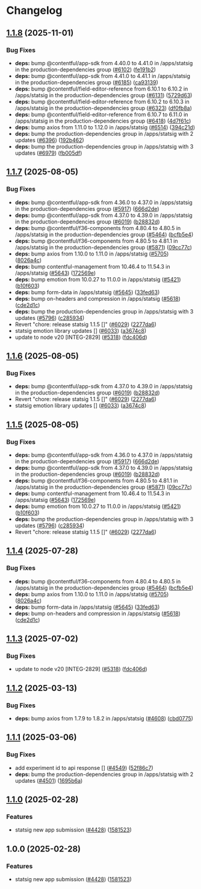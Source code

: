 # Changelog

## [1.1.8](https://github.com/contentful/marketplace-partner-apps/compare/statsig-v1.1.7...statsig-v1.1.8) (2025-11-01)


### Bug Fixes

* **deps:** bump @contentful/app-sdk from 4.40.0 to 4.41.0 in /apps/statsig in the production-dependencies group ([#6102](https://github.com/contentful/marketplace-partner-apps/issues/6102)) ([fe191b2](https://github.com/contentful/marketplace-partner-apps/commit/fe191b26d2398b75e31436a26b5d8f14d0980fb6))
* **deps:** bump @contentful/app-sdk from 4.41.0 to 4.41.1 in /apps/statsig in the production-dependencies group ([#6185](https://github.com/contentful/marketplace-partner-apps/issues/6185)) ([ca93139](https://github.com/contentful/marketplace-partner-apps/commit/ca9313945c2ea817fae0c30cc70549bbdb502280))
* **deps:** bump @contentful/field-editor-reference from 6.10.1 to 6.10.2 in /apps/statsig in the production-dependencies group ([#6131](https://github.com/contentful/marketplace-partner-apps/issues/6131)) ([5729d63](https://github.com/contentful/marketplace-partner-apps/commit/5729d63f371675bb6d7583d1aabed99831273245))
* **deps:** bump @contentful/field-editor-reference from 6.10.2 to 6.10.3 in /apps/statsig in the production-dependencies group ([#6323](https://github.com/contentful/marketplace-partner-apps/issues/6323)) ([df0fb8a](https://github.com/contentful/marketplace-partner-apps/commit/df0fb8a03643a6c279c1a1ae30bb73f3dc25efe1))
* **deps:** bump @contentful/field-editor-reference from 6.10.7 to 6.11.0 in /apps/statsig in the production-dependencies group ([#6418](https://github.com/contentful/marketplace-partner-apps/issues/6418)) ([4d7f61c](https://github.com/contentful/marketplace-partner-apps/commit/4d7f61ca7bd662a3e2d65ce4c59936d59fa623fd))
* **deps:** bump axios from 1.11.0 to 1.12.0 in /apps/statsig ([#6514](https://github.com/contentful/marketplace-partner-apps/issues/6514)) ([394c21d](https://github.com/contentful/marketplace-partner-apps/commit/394c21de4cc846d15b2d0dd4e3a7dc5a5781aa05))
* **deps:** bump the production-dependencies group in /apps/statsig with 2 updates ([#6396](https://github.com/contentful/marketplace-partner-apps/issues/6396)) ([192b462](https://github.com/contentful/marketplace-partner-apps/commit/192b462f31ee730bf27227c7a904f1fcb0b0a9c9))
* **deps:** bump the production-dependencies group in /apps/statsig with 3 updates ([#6979](https://github.com/contentful/marketplace-partner-apps/issues/6979)) ([fb005df](https://github.com/contentful/marketplace-partner-apps/commit/fb005df34bee574fa3dfb50eb95d6e390aaee1c1))

## [1.1.7](https://github.com/contentful/marketplace-partner-apps/compare/statsig-v1.1.6...statsig-v1.1.7) (2025-08-05)


### Bug Fixes

* **deps:** bump @contentful/app-sdk from 4.36.0 to 4.37.0 in /apps/statsig in the production-dependencies group ([#5917](https://github.com/contentful/marketplace-partner-apps/issues/5917)) ([666d2de](https://github.com/contentful/marketplace-partner-apps/commit/666d2defe69af15ba9c1c45eeca9503f910ac0b5))
* **deps:** bump @contentful/app-sdk from 4.37.0 to 4.39.0 in /apps/statsig in the production-dependencies group ([#6019](https://github.com/contentful/marketplace-partner-apps/issues/6019)) ([b28832d](https://github.com/contentful/marketplace-partner-apps/commit/b28832d4bd689dd910e285d058851562b0e7a31e))
* **deps:** bump @contentful/f36-components from 4.80.4 to 4.80.5 in /apps/statsig in the production-dependencies group ([#5464](https://github.com/contentful/marketplace-partner-apps/issues/5464)) ([bcfb5e4](https://github.com/contentful/marketplace-partner-apps/commit/bcfb5e4c566de5eca0c773afc68a2efefb540d22))
* **deps:** bump @contentful/f36-components from 4.80.5 to 4.81.1 in /apps/statsig in the production-dependencies group ([#5871](https://github.com/contentful/marketplace-partner-apps/issues/5871)) ([09cc77c](https://github.com/contentful/marketplace-partner-apps/commit/09cc77c6c374bc2af1970f5fc8d1b51107b35706))
* **deps:** bump axios from 1.10.0 to 1.11.0 in /apps/statsig ([#5705](https://github.com/contentful/marketplace-partner-apps/issues/5705)) ([8026a4c](https://github.com/contentful/marketplace-partner-apps/commit/8026a4cbc6867353ac62e22f40a65cd930314950))
* **deps:** bump contentful-management from 10.46.4 to 11.54.3 in /apps/statsig ([#5643](https://github.com/contentful/marketplace-partner-apps/issues/5643)) ([172569e](https://github.com/contentful/marketplace-partner-apps/commit/172569e56949b6b5256f13504e0cb6befa710ba7))
* **deps:** bump emotion from 10.0.27 to 11.0.0 in /apps/statsig ([#5421](https://github.com/contentful/marketplace-partner-apps/issues/5421)) ([b10f603](https://github.com/contentful/marketplace-partner-apps/commit/b10f6031c5b82eec58e9ec25ecf505d5ba9798a7))
* **deps:** bump form-data in /apps/statsig ([#5645](https://github.com/contentful/marketplace-partner-apps/issues/5645)) ([33fed63](https://github.com/contentful/marketplace-partner-apps/commit/33fed6383b1e0c662bff1fd1e7cef0c524d6435e))
* **deps:** bump on-headers and compression in /apps/statsig ([#5618](https://github.com/contentful/marketplace-partner-apps/issues/5618)) ([cde2d1c](https://github.com/contentful/marketplace-partner-apps/commit/cde2d1c315621eec675a134744f5992d9e38055c))
* **deps:** bump the production-dependencies group in /apps/statsig with 3 updates ([#5796](https://github.com/contentful/marketplace-partner-apps/issues/5796)) ([c285934](https://github.com/contentful/marketplace-partner-apps/commit/c285934859b9362109edef8ba98f30cac5f368b4))
* Revert "chore: release  statsig 1.1.5 []" ([#6029](https://github.com/contentful/marketplace-partner-apps/issues/6029)) ([2277da6](https://github.com/contentful/marketplace-partner-apps/commit/2277da6722cfc1ccbb1c470ff3fb150469fc97e9))
* statsig emotion library updates [] ([#6033](https://github.com/contentful/marketplace-partner-apps/issues/6033)) ([a3674c8](https://github.com/contentful/marketplace-partner-apps/commit/a3674c82ad0258f75fc5fa29e145ad60a591e8fa))
* update to node v20 [INTEG-2829] ([#5318](https://github.com/contentful/marketplace-partner-apps/issues/5318)) ([fdc406d](https://github.com/contentful/marketplace-partner-apps/commit/fdc406d9328bc6279abb658dcf5a1bf28795a449))

## [1.1.6](https://github.com/contentful/marketplace-partner-apps/compare/statsig-v1.1.5...statsig-v1.1.6) (2025-08-05)


### Bug Fixes

* **deps:** bump @contentful/app-sdk from 4.37.0 to 4.39.0 in /apps/statsig in the production-dependencies group ([#6019](https://github.com/contentful/marketplace-partner-apps/issues/6019)) ([b28832d](https://github.com/contentful/marketplace-partner-apps/commit/b28832d4bd689dd910e285d058851562b0e7a31e))
* Revert "chore: release  statsig 1.1.5 []" ([#6029](https://github.com/contentful/marketplace-partner-apps/issues/6029)) ([2277da6](https://github.com/contentful/marketplace-partner-apps/commit/2277da6722cfc1ccbb1c470ff3fb150469fc97e9))
* statsig emotion library updates [] ([#6033](https://github.com/contentful/marketplace-partner-apps/issues/6033)) ([a3674c8](https://github.com/contentful/marketplace-partner-apps/commit/a3674c82ad0258f75fc5fa29e145ad60a591e8fa))

## [1.1.5](https://github.com/contentful/marketplace-partner-apps/compare/statsig-v1.1.4...statsig-v1.1.5) (2025-08-05)


### Bug Fixes

* **deps:** bump @contentful/app-sdk from 4.36.0 to 4.37.0 in /apps/statsig in the production-dependencies group ([#5917](https://github.com/contentful/marketplace-partner-apps/issues/5917)) ([666d2de](https://github.com/contentful/marketplace-partner-apps/commit/666d2defe69af15ba9c1c45eeca9503f910ac0b5))
* **deps:** bump @contentful/app-sdk from 4.37.0 to 4.39.0 in /apps/statsig in the production-dependencies group ([#6019](https://github.com/contentful/marketplace-partner-apps/issues/6019)) ([b28832d](https://github.com/contentful/marketplace-partner-apps/commit/b28832d4bd689dd910e285d058851562b0e7a31e))
* **deps:** bump @contentful/f36-components from 4.80.5 to 4.81.1 in /apps/statsig in the production-dependencies group ([#5871](https://github.com/contentful/marketplace-partner-apps/issues/5871)) ([09cc77c](https://github.com/contentful/marketplace-partner-apps/commit/09cc77c6c374bc2af1970f5fc8d1b51107b35706))
* **deps:** bump contentful-management from 10.46.4 to 11.54.3 in /apps/statsig ([#5643](https://github.com/contentful/marketplace-partner-apps/issues/5643)) ([172569e](https://github.com/contentful/marketplace-partner-apps/commit/172569e56949b6b5256f13504e0cb6befa710ba7))
* **deps:** bump emotion from 10.0.27 to 11.0.0 in /apps/statsig ([#5421](https://github.com/contentful/marketplace-partner-apps/issues/5421)) ([b10f603](https://github.com/contentful/marketplace-partner-apps/commit/b10f6031c5b82eec58e9ec25ecf505d5ba9798a7))
* **deps:** bump the production-dependencies group in /apps/statsig with 3 updates ([#5796](https://github.com/contentful/marketplace-partner-apps/issues/5796)) ([c285934](https://github.com/contentful/marketplace-partner-apps/commit/c285934859b9362109edef8ba98f30cac5f368b4))
* Revert "chore: release  statsig 1.1.5 []" ([#6029](https://github.com/contentful/marketplace-partner-apps/issues/6029)) ([2277da6](https://github.com/contentful/marketplace-partner-apps/commit/2277da6722cfc1ccbb1c470ff3fb150469fc97e9))

## [1.1.4](https://github.com/contentful/marketplace-partner-apps/compare/statsig-v1.1.3...statsig-v1.1.4) (2025-07-28)


### Bug Fixes

* **deps:** bump @contentful/f36-components from 4.80.4 to 4.80.5 in /apps/statsig in the production-dependencies group ([#5464](https://github.com/contentful/marketplace-partner-apps/issues/5464)) ([bcfb5e4](https://github.com/contentful/marketplace-partner-apps/commit/bcfb5e4c566de5eca0c773afc68a2efefb540d22))
* **deps:** bump axios from 1.10.0 to 1.11.0 in /apps/statsig ([#5705](https://github.com/contentful/marketplace-partner-apps/issues/5705)) ([8026a4c](https://github.com/contentful/marketplace-partner-apps/commit/8026a4cbc6867353ac62e22f40a65cd930314950))
* **deps:** bump form-data in /apps/statsig ([#5645](https://github.com/contentful/marketplace-partner-apps/issues/5645)) ([33fed63](https://github.com/contentful/marketplace-partner-apps/commit/33fed6383b1e0c662bff1fd1e7cef0c524d6435e))
* **deps:** bump on-headers and compression in /apps/statsig ([#5618](https://github.com/contentful/marketplace-partner-apps/issues/5618)) ([cde2d1c](https://github.com/contentful/marketplace-partner-apps/commit/cde2d1c315621eec675a134744f5992d9e38055c))

## [1.1.3](https://github.com/contentful/marketplace-partner-apps/compare/statsig-v1.1.2...statsig-v1.1.3) (2025-07-02)


### Bug Fixes

* update to node v20 [INTEG-2829] ([#5318](https://github.com/contentful/marketplace-partner-apps/issues/5318)) ([fdc406d](https://github.com/contentful/marketplace-partner-apps/commit/fdc406d9328bc6279abb658dcf5a1bf28795a449))

## [1.1.2](https://github.com/contentful/marketplace-partner-apps/compare/statsig-v1.1.1...statsig-v1.1.2) (2025-03-13)


### Bug Fixes

* **deps:** bump axios from 1.7.9 to 1.8.2 in /apps/statsig ([#4608](https://github.com/contentful/marketplace-partner-apps/issues/4608)) ([cbd0775](https://github.com/contentful/marketplace-partner-apps/commit/cbd0775b3d80fa277a4e7118edf6dba7ab7b4a32))

## [1.1.1](https://github.com/contentful/marketplace-partner-apps/compare/statsig-v1.1.0...statsig-v1.1.1) (2025-03-06)


### Bug Fixes

* add experiment id to api response [] ([#4549](https://github.com/contentful/marketplace-partner-apps/issues/4549)) ([52f86c7](https://github.com/contentful/marketplace-partner-apps/commit/52f86c7d978a4d0c9001f377fca5ea146e1f1f56))
* **deps:** bump the production-dependencies group in /apps/statsig with 2 updates ([#4501](https://github.com/contentful/marketplace-partner-apps/issues/4501)) ([1695b6a](https://github.com/contentful/marketplace-partner-apps/commit/1695b6afa5c4f783591fcfe0718a651441ec6d0c))

## [1.1.0](https://github.com/contentful/marketplace-partner-apps/compare/statsig-v1.0.0...statsig-v1.1.0) (2025-02-28)


### Features

* statsig new app submission ([#4428](https://github.com/contentful/marketplace-partner-apps/issues/4428)) ([1581523](https://github.com/contentful/marketplace-partner-apps/commit/15815230a0c3fc213f6aad5e1dafffc05ac1cc0f))

## 1.0.0 (2025-02-28)


### Features

* statsig new app submission ([#4428](https://github.com/contentful/marketplace-partner-apps/issues/4428)) ([1581523](https://github.com/contentful/marketplace-partner-apps/commit/15815230a0c3fc213f6aad5e1dafffc05ac1cc0f))
